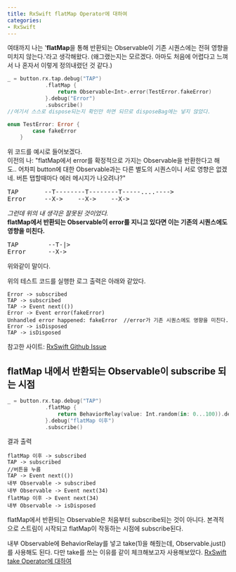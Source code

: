 ```yaml
---
title: RxSwift flatMap Operator에 대하여
categories:
- RxSwift
---
```


여태까지 나는 '**flatMap**을 통해 반환되는 Observable이 기존 시퀀스에는 전혀 영향을 미치지 않는다.'라고 생각해왔다. (왜그랬는지는 모르겠다. 아마도 처음에 어렵다고 느껴서 나 혼자서 이렇게 정의내렸던 것 같다.)   

```swift
_ = button.rx.tap.debug("TAP")
            .flatMap {
                return Observable<Int>.error(TestError.fakeError)
            }.debug("Error")
            .subscribe()
//여기서 스스로 dispose되는지 확인만 하면 되므로 disposeBag에는 넣지 않았다. 

enum TestError: Error {
        case fakeError
    }
```
위 코드를 예시로 들어보겠다.    
이전의 나: "flatMap에서 error를 확정적으로 가지는 Observable을 반환한다고 해도.. 어차피 button에 대한 Observable과는 다른 별도의 시퀀스이니 서로 영향은 없겠네. 버튼 탭할때마다 에러 메시지가 나오려나?"
<pre>
TAP       --T--------T--------T-----....---->     
Error     --X->    --X->    --X->   
</pre>
   
   
*그런데 위의 내 생각은 잘못된 것이었다.*     
__flatMap에서 반환되는 Observable이 error를 지니고 있다면 이는 기존의 시퀀스에도 영향을 미친다.__      
<pre>
TAP        --T-|>      
Error      --X->   
</pre>
위와같이 말이다.
   
   
위의 테스트 코드를 실행한 로그 출력은 아래와 같았다.
```
Error -> subscribed
TAP -> subscribed
TAP -> Event next(())
Error -> Event error(fakeError)
Unhandled error happened: fakeError  //error가 기존 시퀀스에도 영향을 미친다. 
Error -> isDisposed
TAP -> isDisposed
```
   
참고한 사이트: [RxSwift Github Issue](https://github.com/ReactiveX/RxSwift/issues/1162)

## flatMap 내에서 반환되는 Observable이 subscribe 되는 시점
```swift
_ = button.rx.tap.debug("TAP")
            .flatMap {
                return BehaviorRelay(value: Int.random(in: 0...100)).debug("내부 Observable").take(1)
            }.debug("flatMap 이후")
            .subscribe()
```

결과 출력
```
flatMap 이후 -> subscribed
TAP -> subscribed
//버튼을 누름
TAP -> Event next(())
내부 Observable -> subscribed
내부 Observable -> Event next(34)
flatMap 이후 -> Event next(34)
내부 Observable -> isDisposed

```
flatMap에서 반환되는 Observable은 처음부터 subscribe되는 것이 아니다. 
본격적으로 스트림이 시작되고 flatMap이 작동하는 시점에 subscribe된다.

내부 Observable에 BehaviorRelay를 넣고 take(1)을 해줬는데, Observable.just()를 사용해도 된다. 다만 take를 쓰는 이유를 같이 체크해보고자 사용해보았다.
[RxSwift take Operator에 대하여](https://ictechgy.github.io/rxswift/take/)
